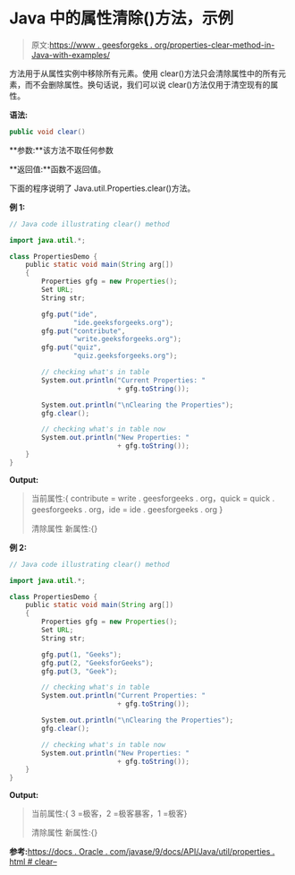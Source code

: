 # Java 中的属性清除()方法，示例

> 原文:[https://www . geesforgeks . org/properties-clear-method-in-Java-with-examples/](https://www.geeksforgeeks.org/properties-clear-method-in-java-with-examples/)

方法用于从属性实例中移除所有元素。使用 clear()方法只会清除属性中的所有元素，而不会删除属性。换句话说，我们可以说 clear()方法仅用于清空现有的属性。

**语法:**

```java
public void clear()
```

**参数:**该方法不取任何参数

**返回值:**函数不返回值。

下面的程序说明了 Java.util.Properties.clear()方法。

**例 1:**

```java
// Java code illustrating clear() method

import java.util.*;

class PropertiesDemo {
    public static void main(String arg[])
    {
        Properties gfg = new Properties();
        Set URL;
        String str;

        gfg.put("ide",
                "ide.geeksforgeeks.org");
        gfg.put("contribute",
                "write.geeksforgeeks.org");
        gfg.put("quiz",
                "quiz.geeksforgeeks.org");

        // checking what's in table
        System.out.println("Current Properties: "
                           + gfg.toString());

        System.out.println("\nClearing the Properties");
        gfg.clear();

        // checking what's in table now
        System.out.println("New Properties: "
                           + gfg.toString());
    }
}
```

**Output:**

> 当前属性:{ contribute = write . geesforgeeks . org，quick = quick . geesforgeeks . org，ide = ide . geesforgeeks . org }
> 
> 清除属性
> 新属性:{}

**例 2:**

```java
// Java code illustrating clear() method

import java.util.*;

class PropertiesDemo {
    public static void main(String arg[])
    {
        Properties gfg = new Properties();
        Set URL;
        String str;

        gfg.put(1, "Geeks");
        gfg.put(2, "GeeksforGeeks");
        gfg.put(3, "Geek");

        // checking what's in table
        System.out.println("Current Properties: "
                           + gfg.toString());

        System.out.println("\nClearing the Properties");
        gfg.clear();

        // checking what's in table now
        System.out.println("New Properties: "
                           + gfg.toString());
    }
}
```

**Output:**

> 当前属性:{ 3 =极客，2 =极客暴客，1 =极客}
> 
> 清除属性
> 新属性:{}

**参考:**[https://docs . Oracle . com/javase/9/docs/API/Java/util/properties . html # clear–](https://docs.oracle.com/javase/9/docs/api/java/util/Properties.html#clear--)